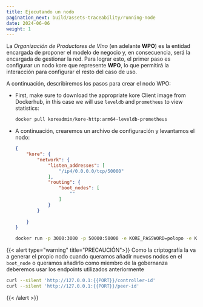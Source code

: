 ```yaml
---
title: Ejecutando un nodo
pagination_next: build/assets-traceability/running-node
date: 2024-06-06
weight: 1
---
```

La *Organización de Productores de Vino* (en adelante **WPO**) es la entidad encargada de proponer el modelo de negocio y, en consecuencia, será la encargada de gestionar la red. Para lograr esto, el primer paso es configurar un nodo kore que represente **WPO**, lo que permitirá la interacción para configurar el resto del caso de uso.

A continuación, describiremos los pasos para crear el nodo WPO:

* First, make sure to download the appropriate kore Client image from Dockerhub, in this case we will use `leveldb` and `prometheus` to view statistics:

    ```bash
    docker pull koreadmin/kore-http:arm64-leveldb-prometheus
    ```
* A continuación, crearemos un archivo de configuración y levantamos el nodo:

    ```json
    {
        "kore": {
            "network": {
                "listen_addresses": [
                    "/ip4/0.0.0.0/tcp/50000"
                ],
                "routing": {
                    "boot_nodes": [
                        ""
                    ]
                }
            }
            
        }
    }

    ```

    ```bash
    docker run -p 3000:3000 -p 50000:50000 -e KORE_PASSWORD=polopo -e KORE_FILE_PATH=./config.json -v ./config.json:/config.json koreadmin/kore-http:arm64-leveldb-prometheus
    ```

{{< alert type="warning" title="PRECAUCIÓN">}}
Como la criptografía la va a generar el propio nodo cuando queramos añadir nuevos nodos en el `boot_node` o queramos añadirlo como miembro de la gobernanza deberemos usar los endpoints utilizados anteriormente
```bash
curl --silent 'http://127.0.0.1:{{PORT}}/controller-id'
curl --silent 'http://127.0.0.1:{{PORT}}/peer-id'
```
{{< /alert >}}
